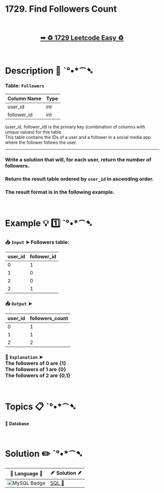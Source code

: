 # 1729. Find Followers Count

</br>

<h2 align="center"> 

<a href="https://leetcode.com/problems/find-followers-count/?envType=study-plan-v2&envId=top-sql-50"><strong>➥ ♻️ 1729 Leetcode Easy ♻️ </strong></a>
</h2>

</br>

# Description 📜 ˋ°•*⁀➷

### Table: `Followers`

| Column Name | Type |
|-------------|------|
| user_id     | int  |
| follower_id | int  |

(user_id, follower_id) is the primary key (combination of columns with unique values) for this table.</br>
This table contains the IDs of a user and a follower in a social media app where the follower follows the user.

---

### Write a solution that will, for each user, return the number of followers.

### Return the result table ordered by `user_id` in ascending order.

### The result format is in the following example.

</br>

# Example 💡 1️⃣ ˋ°•*⁀➷

  ### 📥 `Input`  ➤ Followers table:

| user_id | follower_id |
| ------- | ----------- |
| 0       | 1           |
| 1       | 0           |
| 2       | 0           |
| 2       | 1           |

  ### 📤 `Output`  ➤

| user_id | followers_count |
| ------- | --------------- |
| 0       | 1               |
| 1       | 1               |
| 2       | 2               |

  ### 🔦 `Explanation`  ➤ </br> The followers of 0 are {1}</br> The followers of 1 are {0}</br> The followers of 2 are {0,1}

</br>

# Topics 📋 ˋ°•*⁀➷

🔸 **Database**  </br>

</br>

# Solution ✏️ ˋ°•*⁀➷

| 📒 Language 📒  | 🪶 Solution 🪶 |
| ------------- | ------------- |
|  ![MySQL Badge](https://img.shields.io/badge/MySQL-4479A1?logo=mysql&logoColor=fff&style=for-the-badge)  | [SQL 🕍]() |